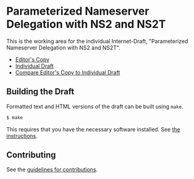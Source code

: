 # Parameterized Nameserver Delegation with NS2 and NS2T

This is the working area for the individual Internet-Draft, "Parameterized Nameserver Delegation with NS2 and NS2T".

* [Editor's Copy](https://timapril.github.io/ns2/#go.draft-april-ns2.html)
* [Individual Draft](https://tools.ietf.org/html/draft-april-ns2)
* [Compare Editor's Copy to Individual Draft](https://timapril.github.io/ns2/#go.draft-april-ns2.diff)

## Building the Draft

Formatted text and HTML versions of the draft can be built using `make`.

```sh
$ make
```

This requires that you have the necessary software installed.  See
[the instructions](https://github.com/martinthomson/i-d-template/blob/master/doc/SETUP.md).


## Contributing

See the
[guidelines for contributions](https://github.com/timapril/ns2/blob/master/CONTRIBUTING.md).
